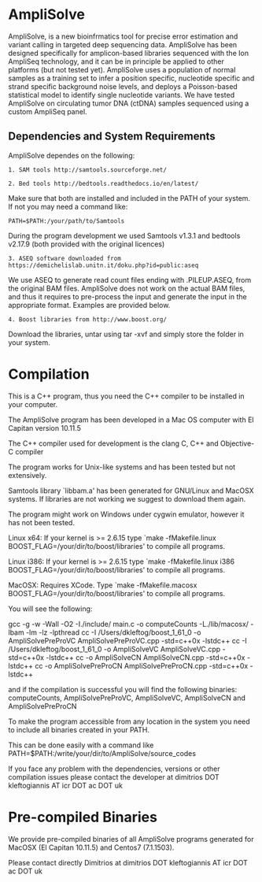 # AmpliSolve

AmpliSolve, is a new bioinfrmatics tool for precise error estimation and variant calling in targeted deep sequencing data. AmpliSolve has been designed specifically for amplicon-based libraries sequenced with the Ion AmpliSeq technology, and it can be in principle be applied to other platforms (but not tested yet). AmpliSolve uses a population of normal samples as a training set to infer a position specific, nucleotide specific and strand specific background noise levels, and deploys a Poisson-based statistical model to identify single nucleotide variants. We have tested AmpliSolve on circulating tumor DNA (ctDNA) samples sequenced using a custom AmpliSeq panel. 


## Dependencies and System Requirements

AmpliSolve dependes on the following:

```
1. SAM tools http://samtools.sourceforge.net/
``` 
```
2. Bed tools http://bedtools.readthedocs.io/en/latest/
```

Make sure that both are installed and included in the PATH of your system. If not you may need a command like: 

```
PATH=$PATH:/your/path/to/Samtools
```

During the program development we used Samtools v1.3.1 and bedtools v2.17.9 (both provided with the original licences)
   
```
3. ASEQ software downloaded from https://demichelislab.unitn.it/doku.php?id=public:aseq
```
We use ASEQ to generate read count files ending with .PILEUP.ASEQ, from the original BAM files. AmpliSolve does not work on the actual BAM files, and thus it requires to pre-process the input and generate the input in the appropriate format. Examples are provided below.  

```
4. Boost libraries from http://www.boost.org/
```

Download the libraries, untar using tar -xvf and simply store the folder in your system.
   

Compilation
====================================================================================================

This is a C++ program, thus you need the C++ compiler to be installed in your computer.

The AmpliSolve program has been developed in a Mac OS computer with El Capitan version 10.11.5

The C++ compiler used for development is the clang C, C++ and Objective-C compiler

The program works for Unix-like systems and has been tested but not extensively. 

Samtools library `libbam.a' has been generated for GNU/Linux and MacOSX systems.
If libraries are not working we suggest to download them again.

The program might work on Windows under cygwin emulator, however it has not been tested.

Linux x64:
If your kernel is >= 2.6.15 type `make -fMakefile.linux BOOST_FLAG=/your/dir/to/boost/libraries' to compile all programs.

Linux i386:
If your kernel is >= 2.6.15 type `make -fMakefile.linux i386 BOOST_FLAG=/your/dir/to/boost/libraries' to compile all programs.

MacOSX:
Requires XCode.
Type `make -fMakefile.macosx BOOST_FLAG=/your/dir/to/boost/libraries' to compile all programs.

You will see the following:

gcc -g -w -Wall -O2 -I./include/ main.c -o computeCounts -L./lib/macosx/ -lbam -lm -lz -lpthread
cc -I /Users/dkleftog/boost_1_61_0 -o AmpliSolvePreProVC AmpliSolvePreProVC.cpp -std=c++0x -lstdc++
cc -I /Users/dkleftog/boost_1_61_0 -o AmpliSolveVC AmpliSolveVC.cpp -std=c++0x -lstdc++
cc -o AmpliSolveCN AmpliSolveCN.cpp -std=c++0x -lstdc++
cc -o AmpliSolvePreProCN AmpliSolvePreProCN.cpp -std=c++0x -lstdc++

and if the compilation is successful you will find the following binaries:
computeCounts, AmpliSolvePreProVC, AmpliSolveVC, AmpliSolveCN and AmpliSolvePreProCN

To make the program accessible from any location in the system you need to include all binaries created in your PATH.

This can be done easily with a command like PATH=$PATH:/write/your/dir/to/AmpliSolve/source_codes

If you face any problem with the dependencies, versions or other compilation issues 
please contact the developer at dimitrios DOT kleftogiannis AT icr DOT ac DOT uk 



Pre-compiled Binaries
====================================================================================================

We provide pre-compiled binaries of all AmpliSolve programs generated for MacOSX (El Capitan 10.11.5) and Centos7 (7.1.1503).

Please contact directly Dimitrios at dimitrios DOT kleftogiannis AT icr DOT ac DOT uk


